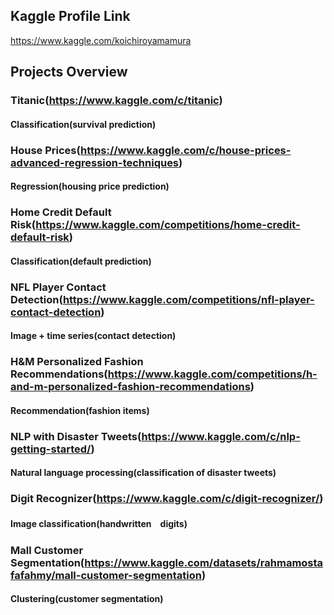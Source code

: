 ## Kaggle Profile Link<br>
https://www.kaggle.com/koichiroyamamura<br>
## Projects Overview<br>
### Titanic(https://www.kaggle.com/c/titanic)</br>
#### Classification(survival prediction)</br>
### House Prices(https://www.kaggle.com/c/house-prices-advanced-regression-techniques)</br>
#### Regression(housing price prediction)</br>
### Home Credit Default Risk(https://www.kaggle.com/competitions/home-credit-default-risk)</br>
#### Classification(default prediction)</br>
### NFL Player Contact Detection(https://www.kaggle.com/competitions/nfl-player-contact-detection)</br>
#### Image + time series(contact detection)</br>
### H&M Personalized Fashion Recommendations(https://www.kaggle.com/competitions/h-and-m-personalized-fashion-recommendations)</br>
#### Recommendation(fashion items)
### NLP with Disaster Tweets(https://www.kaggle.com/c/nlp-getting-started/)</br>
#### Natural language processing(classification of disaster tweets)</br>
### Digit Recognizer(https://www.kaggle.com/c/digit-recognizer/)</br>
#### Image classification(handwritten　digits)</br>
### Mall Customer Segmentation(https://www.kaggle.com/datasets/rahmamostafafahmy/mall-customer-segmentation)</br>
#### Clustering(customer segmentation)</br>

